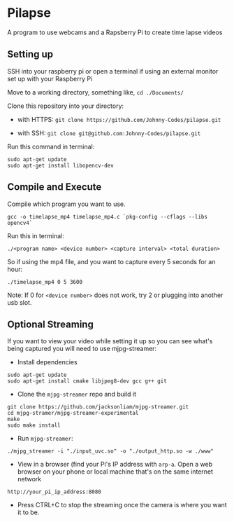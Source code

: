 # Pilapse

A program to use webcams and a Rapsberry Pi to create time lapse videos


## Setting up

SSH into your raspberry pi or open a terminal if using an external monitor set up with your Raspberry Pi

Move to a working directory, something like, `cd ./Documents/`

Clone this repository into your directory:

- with HTTPS: `git clone https://github.com/Johnny-Codes/pilapse.git`

- with SSH: `git clone git@github.com:Johnny-Codes/pilapse.git`

Run this command in terminal:

```
sudo apt-get update
sudo apt-get install libopencv-dev
```


## Compile and Execute

Compile which program you want to use. 

```
gcc -o timelapse_mp4 timelapse_mp4.c `pkg-config --cflags --libs opencv4`
```

Run this in terminal:

```
./<program name> <device number> <capture interval> <total duration>
```

So if using the mp4 file, and you want to capture every 5 seconds for an hour:

```
./timelapse_mp4 0 5 3600
```

Note: If 0 for `<device number>` does not work, try 2 or plugging into another usb slot.


## Optional Streaming

If you want to view your video while setting it up so you can see what's being captured you will need to use mjpg-streamer:

- Install dependencies

```
sudo apt-get update
sudo apt-get install cmake libjpeg8-dev gcc g++ git
```

- Clone the `mjpg-streamer` repo and build it

```
git clone https://github.com/jacksonliam/mjpg-streamer.git
cd mjpg-stramer/mjpg-streamer-experimental
make
sudo make install
```

- Run `mjpg-streamer`:

```
./mjpg_streamer -i "./input_uvc.so" -o "./output_http.so -w ./www"
```

- View in a browser (find your Pi's IP address with `arp-a`. Open a web browser on your phone or local machine that's on the same internet network

```
http://your_pi_ip_address:8080
```

- Press CTRL+C to stop the streaming once the camera is where you want it to be.
